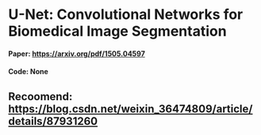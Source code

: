 # U-Net: Convolutional Networks for Biomedical Image Segmentation
#### Paper: https://arxiv.org/pdf/1505.04597
#### Code: None

## Recoomend: https://blog.csdn.net/weixin_36474809/article/details/87931260
